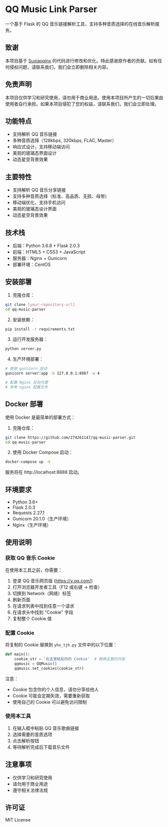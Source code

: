 # QQ Music Link Parser

一个基于 Flask 的 QQ 音乐链接解析工具，支持多种音质选择的在线音乐解析服务。

## 致谢

本项目基于 [Suxiaoqinx](https://github.com/Suxiaoqinx) 的代码进行修改和优化。特此感谢原作者的贡献。如有任何侵权问题，请联系我们，我们会立即删除相关内容。

## 免责声明

本项目仅供学习和研究使用，请勿用于商业用途。使用本项目所产生的一切后果由使用者自行承担。如果本项目侵犯了您的权益，请联系我们，我们会立即处理。

## 功能特点

- 支持解析 QQ 音乐链接
- 多种音质选择（128kbps, 320kbps, FLAC, Master）
- 响应式设计，支持移动端访问
- 美观的玻璃态界面设计
- 动态星空背景效果

## 主要特性

- 支持解析 QQ 音乐分享链接
- 支持多种音质选择（标准、高品质、无损、母带）
- 移动端优化，支持手机访问
- 美观的玻璃态设计界面
- 动态星空背景效果

## 技术栈

- 后端：Python 3.6.8 + Flask 2.0.3
- 前端：HTML5 + CSS3 + JavaScript
- 服务器：Nginx + Gunicorn
- 部署环境：CentOS

## 安装部署

1. 克隆仓库：
```bash
git clone [your-repository-url]
cd qq-music-parser
```

2. 安装依赖：
```bash
pip install -r requirements.txt
```

3. 运行开发服务器：
```bash
python server.py
```

4. 生产环境部署：
```bash
# 使用 gunicorn 启动
gunicorn server:app -b 127.0.0.1:8887 -w 4

# 配置 Nginx 反向代理
# 参考 nginx 配置文件
```

## Docker 部署

使用 Docker 是最简单的部署方式：

1. 克隆仓库：
```bash
git clone https://github.com/274261147/qq-music-parser.git
cd qq-music-parser
```

2. 使用 Docker Compose 启动：
```bash
docker-compose up -d
```

服务将在 http://localhost:8888 启动。

## 环境要求

- Python 3.6+
- Flask 2.0.3
- Requests 2.27.1
- Gunicorn 20.1.0（生产环境）
- Nginx（生产环境）

## 使用说明

### 获取 QQ 音乐 Cookie

在使用本工具之前，你需要：

1. 登录 QQ 音乐网页版 (https://y.qq.com/)
2. 打开浏览器开发者工具（F12 或右键 -> 检查）
3. 切换到 Network（网络）标签
4. 刷新页面
5. 在请求列表中找到任意一个请求
6. 在请求头中找到 "Cookie" 字段
7. 复制整个 Cookie 值

### 配置 Cookie

将复制的 Cookie 替换到 `yhx_tjh.py` 文件中的以下位置：

```python
def main():
    cookie_str = '在这里粘贴你的 Cookie'  # 替换这里的内容
    qqmusic = QQMusic()
    qqmusic.set_cookies(cookie_str)
```

注意：
- Cookie 包含你的个人信息，请勿分享给他人
- Cookie 可能会定期失效，需要重新获取
- 使用自己的 Cookie 可以避免访问限制

### 使用本工具

1. 在输入框中粘贴 QQ 音乐歌曲链接
2. 选择需要的音质选项
3. 点击解析按钮
4. 等待解析完成后下载音乐文件

## 注意事项

- 仅供学习和研究使用
- 请勿用于商业用途
- 遵守相关法律法规

## 许可证

MIT License
